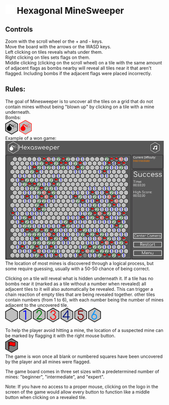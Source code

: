 # <img src="./Assets/images/Logo/1/Logo1.png" alt="Logo" width=30> Hexagonal MineSweeper
 
## Controls
Zoom with the scroll wheel or the + and - keys.  
Move the board with the arrows or the WASD keys.  
Left clicking on tiles reveals whats under them.  
Right clicking on tiles sets flags on them.  
Middle clicking (clicking on the scroll wheel) on a tile with the same amount of adjacent flags as bombs nearby will reveal all tiles near it that aren't flagged. Including bombs if the adjacent flags were placed incorrectly.


## Rules:
The goal of Minesweeper is to uncover all the tiles on a grid that do not contain mines without being "blown up" by clicking on a tile with a mine underneath.  
Bombs:  
<img src="./Assets/images/IsoscelesTiles/PNG/TileBomb.png" alt="Tile with 2 bombs near" width=40>
<img src="./Assets/images/IsoscelesTiles/PNG/TileClickedBomb.png" alt="Tile with 2 bombs near" width=40>  
Example of a won game:  
![Image of a won game](./Recordings/Images/WonGame.png "Example")  
The location of most mines is discovered through a logical process, but some require guessing, usually with a 50-50 chance of being correct.

Clicking on a tile will reveal what is hidden underneath it. If a tile has no bombs near it (marked as a tile without a number when revealed) all adjacent tiles to it will also automatically be revealed. This can trigger a chain reaction of empty tiles that are being revealed together.
other tiles contain numbers (from 1 to 6), with each number being the number of mines adjacent to the uncovered tile.  
<img src="./Assets/images/IsoscelesTiles/PNG/revealedTile.png" alt="Tile with 0 bombs near" width=40>
<img src="./Assets/images/IsoscelesTiles/PNG/Tile1.png" alt="Tile with 1 bomb near" width=40>
<img src="./Assets/images/IsoscelesTiles/PNG/Tile2.png" alt="Tile with 2 bombs near" width=40>
<img src="./Assets/images/IsoscelesTiles/PNG/Tile3.png" alt="Tile with 3 bombs near" width=40>
<img src="./Assets/images/IsoscelesTiles/PNG/Tile4.png" alt="Tile with 4 bombs near" width=40>
<img src="./Assets/images/IsoscelesTiles/PNG/Tile5.png" alt="Tile with 5 bombs near" width=40>
<img src="./Assets/images/IsoscelesTiles/PNG/Tile6.png" alt="Tile with 6 bombs near" width=40>  

To help the player avoid hitting a mine, the location of a suspected mine can be marked by flagging it with the right mouse button.  
<img src="./Assets/images/IsoscelesTiles/PNG/TileHiddenFlag.png" alt="Flagged Tile" width=40>  
The game is won once all blank or numbered squares have been uncovered by the player and all mines were flagged.

The game board comes in three set sizes with a predetermined number of mines: "beginner", "intermediate", and "expert".

Note: If you have no access to a proper mouse, clicking on the logo in the screen of the game would allow every button to function like a middle button when clicking on a revealed tile.